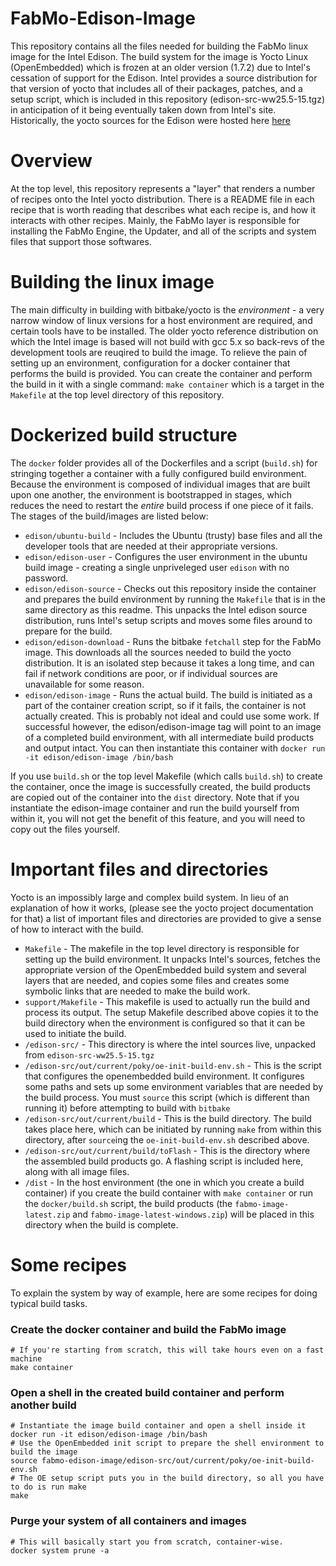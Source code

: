# FabMo-Edison-Image
This repository contains all the files needed for building the FabMo linux image for the Intel Edison.  The build system for the image is Yocto Linux (OpenEmbedded) which is frozen at an older version (1.7.2) due to Intel's cessation of support for the Edison.  Intel provides a source distribution for that version of yocto that includes all of their packages, patches, and a setup script, which is included in this repository (edison-src-ww25.5-15.tgz) in anticipation of it being eventually taken down from Intel's site.  Historically, the yocto sources for the Edison were hosted here [here](http://downloadmirror.intel.com/25028/eng/edison-src-ww25.5-15.tgz)

# Overview
At the top level, this repository represents a "layer" that renders a number of recipes onto the Intel yocto distribution.  There is a README file in each recipe that is worth reading that describes what each recipe is, and how it interacts with other recipes.  Mainly, the FabMo layer is responsible for installing the FabMo Engine, the Updater, and all of the scripts and system files that support those softwares.

# Building the linux image
The main difficulty in building with bitbake/yocto is the *environment* - a very narrow window of linux versions for a host environment are required, and certain tools have to be installed.  The older yocto reference distribution on which the Intel image is based will not build with gcc 5.x so back-revs of the development tools are reuqired to build the image.  To relieve the pain of setting up an environment, configuration for a docker container that performs the build is provided.  You can create the container and perform the build in it with a single command: `make container` which is a target in the `Makefile` at the top level directory of this repository.

# Dockerized build structure
The `docker` folder provides all of the Dockerfiles and a script (`build.sh`) for stringing together a container with a fully configured build environment.  Because the environment is composed of individual images that are built upon one another, the environment is bootstrapped in stages, which reduces the need to restart the *entire* build process if one piece of it fails.  The stages of the build/images are listed below:
 * `edison/ubuntu-build` - Includes the Ubuntu (trusty) base files and all the developer tools that are needed at their appropriate versions.
 * `edison/edison-user` - Configures the user environment in the ubuntu build image - creating a single unpriveleged user `edison` with no password.
 * `edison/edison-source` - Checks out this repository inside the container and prepares the build environment by running the `Makefile` that is in the same directory as this readme. This unpacks the Intel edison source distribution, runs Intel's setup scripts and moves some files around to prepare for the build.
 * `edison/edison-download` - Runs the bitbake `fetchall` step for the FabMo image.  This downloads all the sources needed to build the yocto distribution.  It is an isolated step because it takes a long time, and can fail if network conditions are poor, or if individual sources are unavailable for some reason.
 * `edison/edison-image` - Runs the actual build.  The build is initiated as a part of the container creation script, so if it fails, the container is not actually created.  This is probably not ideal and could use some work.  If successful however, the edison/edison-image tag will point to an image of a completed build environment, with all intermediate build products and output intact.  You can then instantiate this container with `docker run -it edison/edison-image /bin/bash`

If you use `build.sh` or the top level Makefile (which calls `build.sh`) to create the container, once the image is successfully created, the build products are copied out of the container into the `dist` directory.  Note that if you instantiate the edison-image container and run the build yourself from within it, you will not get the benefit of this feature, and you will need to copy out the files yourself.

# Important files and directories
Yocto is an impossibly large and complex build system.  In lieu of an explanation of how it works, (please see the yocto project documentation for that) a list of important files and directories are provided to give a sense of how to interact with the build.
 * `Makefile` - The makefile in the top level directory is responsible for setting up the build environment.  It unpacks Intel's sources, fetches the appropriate version of the OpenEmbedded build system and several layers that are needed, and copies some files and creates some symbolic links that are needed to make the build work.
 * `support/Makefile` - This makefile is used to actually run the build and process its output.  The setup Makefile described above copies it to the build directory when the environment is configured so that it can be used to initiate the build.
 * `/edison-src/` - This directory is where the intel sources live, unpacked from `edison-src-ww25.5-15.tgz`
 * `/edison-src/out/current/poky/oe-init-build-env.sh` - This is the script that configures the openembedded build environment.  It configures some paths and sets up some environment variables that are needed by the build process.  You must `source` this script (which is different than running it) before attempting to build with `bitbake`
 * `/edison-src/out/current/build` - This is the build directory.  The build takes place here, which can be initiated by running `make` from within this directory, after `source`ing the `oe-init-build-env.sh` described above.
 * `/edison-src/out/current/build/toFlash` - This is the directory where the assembled build products go.  A flashing script is included here, along with all image files.
 * `/dist` - In the host environment (the one in which you create a build container) if you create the build container with `make container` or run the `docker/build.sh` script, the build products (the `fabmo-image-latest.zip` and `fabmo-image-latest-windows.zip`) will be placed in this directory when the build is complete.

# Some recipes
To explain the system by way of example, here are some recipes for doing typical build tasks.

### Create the docker container and build the FabMo image
```
# If you're starting from scratch, this will take hours even on a fast machine
make container
```

### Open a shell in the created build container and perform another build
```
# Instantiate the image build container and open a shell inside it
docker run -it edison/edison-image /bin/bash
# Use the OpenEmbedded init script to prepare the shell environment to build the image
source fabmo-edison-image/edison-src/out/current/poky/oe-init-build-env.sh
# The OE setup script puts you in the build directory, so all you have to do is run make
make
```

### Purge your system of all containers and images
```
# This will basically start you from scratch, container-wise.
docker system prune -a
```


